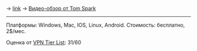 -> [link](https://atlasvpn.com/)
-> [Видео-обзор от Tom Spark](https://www.youtube.com/watch?v=ry-y411WxAg)

---

Платформы: Windows, Mac, IOS, Linux, Android.
Стоимость: бесплатно, 2$/мес.

Оценка от [VPN Tier List](https://www.vpntierlist.com/): 31/60
